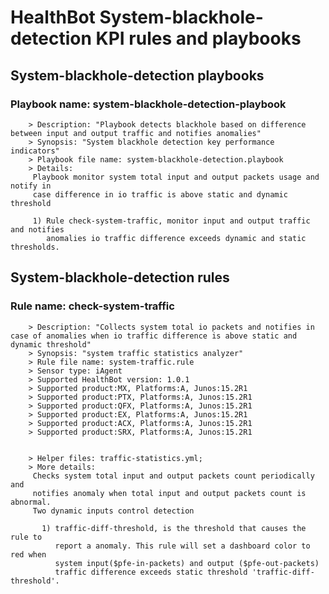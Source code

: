 # HealthBot System-blackhole-detection KPI rules and playbooks

## System-blackhole-detection playbooks
### Playbook name: system-blackhole-detection-playbook 
		> Description: "Playbook detects blackhole based on difference between input and output traffic and notifies anomalies"
		> Synopsis: "System blackhole detection key performance indicators"
		> Playbook file name: system-blackhole-detection.playbook
		> Details:
		 Playbook monitor system total input and output packets usage and notify in
		 case difference in io traffic is above static and dynamic threshold
		
		 1) Rule check-system-traffic, monitor input and output traffic and notifies
		    anomalies io traffic difference exceeds dynamic and static thresholds.

## System-blackhole-detection rules

### Rule name: check-system-traffic 
		> Description: "Collects system total io packets and notifies in case of anomalies when io traffic difference is above static and dynamic threshold"
		> Synopsis: "system traffic statistics analyzer"
		> Rule file name: system-traffic.rule
		> Sensor type: iAgent 
		> Supported HealthBot version: 1.0.1
		> Supported product:MX, Platforms:A, Junos:15.2R1
		> Supported product:PTX, Platforms:A, Junos:15.2R1
		> Supported product:QFX, Platforms:A, Junos:15.2R1
		> Supported product:EX, Platforms:A, Junos:15.2R1
		> Supported product:ACX, Platforms:A, Junos:15.2R1
		> Supported product:SRX, Platforms:A, Junos:15.2R1


		> Helper files: traffic-statistics.yml;
		> More details:
		 Checks system total input and output packets count periodically and
		 notifies anomaly when total input and output packets count is abnormal.
		 Two dynamic inputs control detection
		
		   1) traffic-diff-threshold, is the threshold that causes the rule to
		      report a anomaly. This rule will set a dashboard color to red when
		      system input($pfe-in-packets) and output ($pfe-out-packets)
		      traffic difference exceeds static threshold 'traffic-diff-threshold'.
		
